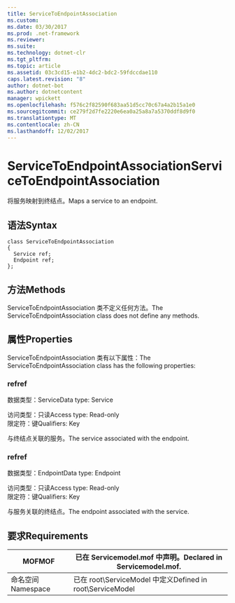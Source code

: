 ```yaml
---
title: ServiceToEndpointAssociation
ms.custom: 
ms.date: 03/30/2017
ms.prod: .net-framework
ms.reviewer: 
ms.suite: 
ms.technology: dotnet-clr
ms.tgt_pltfrm: 
ms.topic: article
ms.assetid: 03c3cd15-e1b2-4dc2-bdc2-59fdccdae110
caps.latest.revision: "8"
author: dotnet-bot
ms.author: dotnetcontent
manager: wpickett
ms.openlocfilehash: f576c2f82590f683aa51d5cc70c67a4a2b15a1e0
ms.sourcegitcommit: ce279f2d7fe2220e6ea0a25a8a7a5370ddf8d9f0
ms.translationtype: MT
ms.contentlocale: zh-CN
ms.lasthandoff: 12/02/2017
---
```

# <a name="servicetoendpointassociation"></a><span data-ttu-id="1e850-102">ServiceToEndpointAssociation</span><span class="sxs-lookup"><span data-stu-id="1e850-102">ServiceToEndpointAssociation</span></span>
<span data-ttu-id="1e850-103">将服务映射到终结点。</span><span class="sxs-lookup"><span data-stu-id="1e850-103">Maps a service to an endpoint.</span></span>  
  
## <a name="syntax"></a><span data-ttu-id="1e850-104">语法</span><span class="sxs-lookup"><span data-stu-id="1e850-104">Syntax</span></span>  
  
```  
class ServiceToEndpointAssociation  
{  
  Service ref;  
  Endpoint ref;  
};  
```  
  
## <a name="methods"></a><span data-ttu-id="1e850-105">方法</span><span class="sxs-lookup"><span data-stu-id="1e850-105">Methods</span></span>  
 <span data-ttu-id="1e850-106">ServiceToEndpointAssociation 类不定义任何方法。</span><span class="sxs-lookup"><span data-stu-id="1e850-106">The ServiceToEndpointAssociation class does not define any methods.</span></span>  
  
## <a name="properties"></a><span data-ttu-id="1e850-107">属性</span><span class="sxs-lookup"><span data-stu-id="1e850-107">Properties</span></span>  
 <span data-ttu-id="1e850-108">ServiceToEndpointAssociation 类有以下属性：</span><span class="sxs-lookup"><span data-stu-id="1e850-108">The ServiceToEndpointAssociation class has the following properties:</span></span>  
  
### <a name="ref"></a><span data-ttu-id="1e850-109">ref</span><span class="sxs-lookup"><span data-stu-id="1e850-109">ref</span></span>  
 <span data-ttu-id="1e850-110">数据类型：Service</span><span class="sxs-lookup"><span data-stu-id="1e850-110">Data type: Service</span></span>  
  
 <span data-ttu-id="1e850-111">访问类型：只读</span><span class="sxs-lookup"><span data-stu-id="1e850-111">Access type: Read-only</span></span>  
<span data-ttu-id="1e850-112">限定符：键</span><span class="sxs-lookup"><span data-stu-id="1e850-112">Qualifiers: Key</span></span>  
  
 <span data-ttu-id="1e850-113">与终结点关联的服务。</span><span class="sxs-lookup"><span data-stu-id="1e850-113">The service associated with the endpoint.</span></span>  
  
### <a name="ref"></a><span data-ttu-id="1e850-114">ref</span><span class="sxs-lookup"><span data-stu-id="1e850-114">ref</span></span>  
 <span data-ttu-id="1e850-115">数据类型：Endpoint</span><span class="sxs-lookup"><span data-stu-id="1e850-115">Data type: Endpoint</span></span>  
  
 <span data-ttu-id="1e850-116">访问类型：只读</span><span class="sxs-lookup"><span data-stu-id="1e850-116">Access type: Read-only</span></span>  
<span data-ttu-id="1e850-117">限定符：键</span><span class="sxs-lookup"><span data-stu-id="1e850-117">Qualifiers: Key</span></span>  
  
 <span data-ttu-id="1e850-118">与服务关联的终结点。</span><span class="sxs-lookup"><span data-stu-id="1e850-118">The endpoint associated with the service.</span></span>  
  
## <a name="requirements"></a><span data-ttu-id="1e850-119">要求</span><span class="sxs-lookup"><span data-stu-id="1e850-119">Requirements</span></span>  
  
|<span data-ttu-id="1e850-120">MOF</span><span class="sxs-lookup"><span data-stu-id="1e850-120">MOF</span></span>|<span data-ttu-id="1e850-121">已在 Servicemodel.mof 中声明。</span><span class="sxs-lookup"><span data-stu-id="1e850-121">Declared in Servicemodel.mof.</span></span>|  
|---------|-----------------------------------|  
|<span data-ttu-id="1e850-122">命名空间</span><span class="sxs-lookup"><span data-stu-id="1e850-122">Namespace</span></span>|<span data-ttu-id="1e850-123">已在 root\ServiceModel 中定义</span><span class="sxs-lookup"><span data-stu-id="1e850-123">Defined in root\ServiceModel</span></span>|
